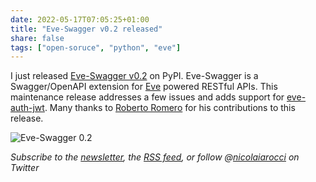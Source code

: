 ```yaml
---
date: 2022-05-17T07:05:25+01:00
title: "Eve-Swagger v0.2 released"
share: false
tags: ["open-soruce", "python", "eve"]
---
```

I just released [Eve-Swagger v0.2][1] on PyPI. Eve-Swagger is a Swagger/OpenAPI
extension for [Eve][2] powered RESTful APIs. This maintenance release addresses
a few issues and adds support for [eve-auth-jwt][4]. Many thanks to [Roberto
Romero][3] for his contributions to this release.

![Eve-Swagger 0.2](/images/eve-swagger-0.2.png)

*Subscribe to the [newsletter][nl], the [RSS feed][rss], or follow @[nicolaiarocci][tw] on Twitter*

 [1]: https://pypi.org/project/Eve-Swagger/ 
 [2]: https://python-eve.org
 [3]: https://github.com/sildur
 [4]: https://github.com/rs/eve-auth-jwt
 [rss]: https://nicolaiarocci.com/index.xml
 [tw]: http://twitter.com/nicolaiarocci
 [nl]: https://nicolaiarocci.substack.com
